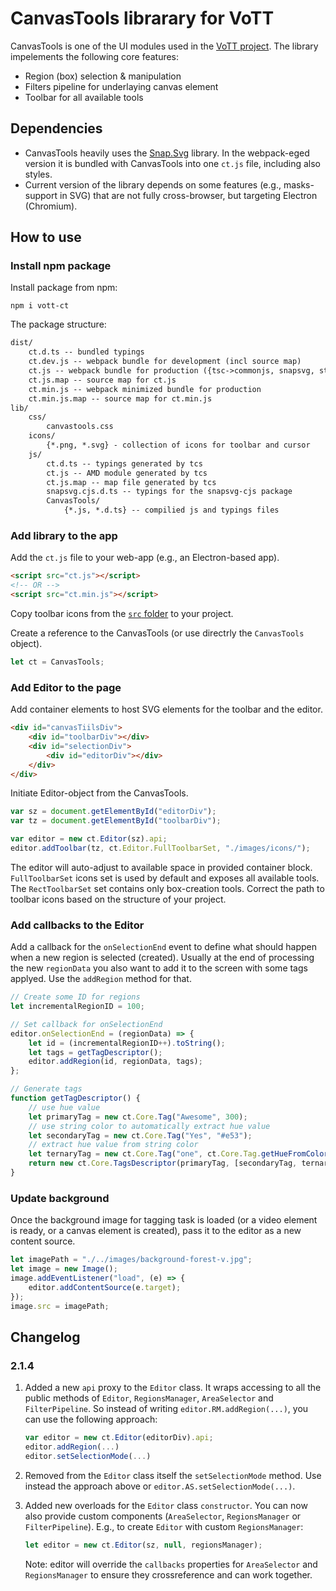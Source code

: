# CanvasTools librarary for VoTT

CanvasTools is one of the UI modules used in the [VoTT project](https://github.com/Microsoft/VoTT/). The library impelements the following core features:

* Region (box) selection & manipulation
* Filters pipeline for underlaying canvas element
* Toolbar for all available tools

## Dependencies

* CanvasTools heavily uses the [Snap.Svg](https://github.com/adobe-webplatform/Snap.svg) library. In the webpack-eged version it is bundled with CanvasTools into one `ct.js` file, including also styles.
* Current version of the library depends on some features (e.g., masks-support in SVG) that are not fully cross-browser, but targeting Electron (Chromium).

## How to use

### Install npm package

Install package from npm:

```node
npm i vott-ct
```

The package structure:

```txt
dist/
    ct.d.ts -- bundled typings
    ct.dev.js -- webpack bundle for development (incl source map)
    ct.js -- webpack bundle for production ({tsc->commonjs, snapsvg, styles} -> umd)
    ct.js.map -- source map for ct.js
    ct.min.js -- webpack minimized bundle for production
    ct.min.js.map -- source map for ct.min.js
lib/
    css/
        canvastools.css
    icons/
        {*.png, *.svg} - collection of icons for toolbar and cursor
    js/
        ct.d.ts -- typings generated by tcs
        ct.js -- AMD module generated by tcs
        ct.js.map -- map file generated by tcs
        snapsvg.cjs.d.ts -- typings for the snapsvg-cjs package
        CanvasTools/
            {*.js, *.d.ts} -- compilied js and typings files
```

### Add library to the app

Add the `ct.js` file to your web-app (e.g., an Electron-based app).

```html
<script src="ct.js"></script>
<!-- OR -->
<script src="ct.min.js"></script>

```

Copy toolbar icons from the [`src` folder](https://github.com/kichinsky/CanvasTools-for-VOTT/tree/master/src/canvastools/icons) to your project.

Create a reference to the CanvasTools (or use directrly the `CanvasTools` object).

```js
let ct = CanvasTools;
```

### Add Editor to the page

Add container elements to host SVG elements for the toolbar and the editor.

```html
<div id="canvasTiilsDiv">
    <div id="toolbarDiv"></div>
    <div id="selectionDiv">
        <div id="editorDiv"></div>
    </div>
</div>
```

Initiate Editor-object from the CanvasTools.

```js
var sz = document.getElementById("editorDiv");
var tz = document.getElementById("toolbarDiv");

var editor = new ct.Editor(sz).api;
editor.addToolbar(tz, ct.Editor.FullToolbarSet, "./images/icons/");
```

The editor will auto-adjust to available space in provided container block.
`FullToolbarSet` icons set is used by default and exposes all available tools. The `RectToolbarSet` set contains only box-creation tools.
Correct the path to toolbar icons based on the structure of your project.

### Add callbacks to the Editor

Add a callback for the `onSelectionEnd` event to define what should happen when a new region is selected (created). Usually at the end of processing the new `regionData` you also want to add it to the screen with some tags applyed. Use the `addRegion` method for that.

```js
// Create some ID for regions
let incrementalRegionID = 100;

// Set callback for onSelectionEnd
editor.onSelectionEnd = (regionData) => {
    let id = (incrementalRegionID++).toString();
    let tags = getTagDescriptor();            
    editor.addRegion(id, regionData, tags);
};        

// Generate tags
function getTagDescriptor() {
    // use hue value
    let primaryTag = new ct.Core.Tag("Awesome", 300);
    // use string color to automatically extract hue value
    let secondaryTag = new ct.Core.Tag("Yes", "#e53");
    // extract hue value from string color 
    let ternaryTag = new ct.Core.Tag("one", ct.Core.Tag.getHueFromColor("#3fef66"));
    return new ct.Core.TagsDescriptor(primaryTag, [secondaryTag, ternaryTag]);
}
```

### Update background
Once the background image for tagging task is loaded (or a video element is ready, or a canvas element is created), pass it to the editor as a new content source.

```js
let imagePath = "./../images/background-forest-v.jpg";
let image = new Image();
image.addEventListener("load", (e) => {
    editor.addContentSource(e.target);
});
image.src = imagePath;
```

## Changelog

### 2.1.4

1. Added a new `api` proxy to the `Editor` class. It wraps accessing to all the public methods of `Editor`, `RegionsManager`, `AreaSelector` and `FilterPipeline`. So instead of writing `editor.RM.addRegion(...)`, you can use the following approach:
    ```js
    var editor = new ct.Editor(editorDiv).api;
    editor.addRegion(...)
    editor.setSelectionMode(...)
    ```

2. Removed from the `Editor` class itself the `setSelectionMode` method. Use instead the approach above or `editor.AS.setSelectionMode(...)`.

3. Added new overloads for the `Editor` class `constructor`. You can now also provide custom components (`AreaSelector`, `RegionsManager` or `FilterPipeline`). E.g., to create `Editor` with custom `RegionsManager`:
    ```js
    let editor = new ct.Editor(sz, null, regionsManager);
    ```
    Note: editor will override the `callbacks` properties for `AreaSelector` and `RegionsManager` to ensure they crossreference and can work together.  